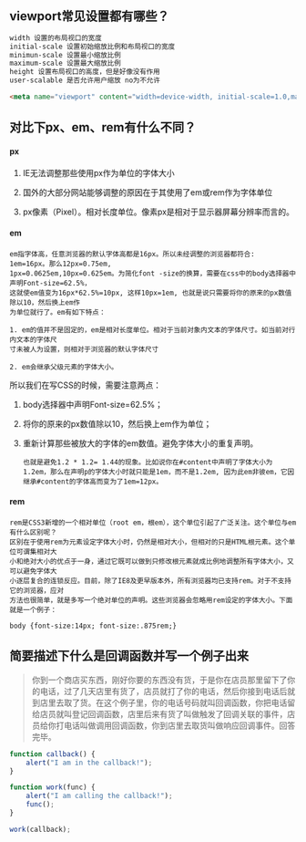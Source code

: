 ##  viewport常见设置都有哪些？
```html
width 设置的布局视口的宽度
initial-scale 设置初始缩放比例和布局视口的宽度
minimun-scale 设置最小缩放比例
maximum-scale 设置最大缩放比例
height 设置布局视口的高度，但是好像没有作用
user-scalable 是否允许用户缩放 no为不允许
```

```html
<meta name="viewport" content="width=device-width, initial-scale=1.0,maximum-scale=1.0, user-scalable=no">
```

## 对比下px、em、rem有什么不同？

#### px
1. IE无法调整那些使用px作为单位的字体大小

2. 国外的大部分网站能够调整的原因在于其使用了em或rem作为字体单位

3. px像素（Pixel）。相对长度单位。像素px是相对于显示器屏幕分辨率而言的。

#### em
```
em指字体高，任意浏览器的默认字体高都是16px。所以未经调整的浏览器都符合: 1em=16px。那么12px=0.75em,
1px=0.0625em,10px=0.625em。为简化font -size的换算，需要在css中的body选择器中声明Font-size=62.5%，
这就使em值变为16px*62.5%=10px, 这样10px=1em, 也就是说只需要将你的原来的px数值除以10，然后换上em作
为单位就行了。em有如下特点：

1. em的值并不是固定的，em是相对长度单位。相对于当前对象内文本的字体尺寸。如当前对行内文本的字体尺
寸未被人为设置，则相对于浏览器的默认字体尺寸

2. em会继承父级元素的字体大小。

```

所以我们在写CSS的时候，需要注意两点：

1. body选择器中声明Font-size=62.5%；

2. 将你的原来的px数值除以10，然后换上em作为单位；

3. 重新计算那些被放大的字体的em数值。避免字体大小的重复声明。

 

 

 

       也就是避免1.2 * 1.2= 1.44的现象。比如说你在#content中声明了字体大小为1.2em，那么在声明p的字体大小时就只能是1em，而不是1.2em, 因为此em非彼em，它因继承#content的字体高而变为了1em=12px。

#### rem
```
rem是CSS3新增的一个相对单位（root em，根em），这个单位引起了广泛关注。这个单位与em有什么区别呢？
区别在于使用rem为元素设定字体大小时，仍然是相对大小，但相对的只是HTML根元素。这个单位可谓集相对大
小和绝对大小的优点于一身，通过它既可以做到只修改根元素就成比例地调整所有字体大小，又可以避免字体大
小逐层复合的连锁反应。目前，除了IE8及更早版本外，所有浏览器均已支持rem。对于不支持它的浏览器，应对
方法也很简单，就是多写一个绝对单位的声明。这些浏览器会忽略用rem设定的字体大小。下面就是一个例子：

body {font-size:14px; font-size:.875rem;}
```

## 简要描述下什么是回调函数并写一个例子出来

> 你到一个商店买东西，刚好你要的东西没有货，于是你在店员那里留下了你的电话，过了几天店里有货了，店员就打了你的电话，然后你接到电话后就到店里去取了货。在这个例子里，你的电话号码就叫回调函数，你把电话留给店员就叫登记回调函数，店里后来有货了叫做触发了回调关联的事件，店员给你打电话叫做调用回调函数，你到店里去取货叫做响应回调事件。回答完毕。

```javascript
function callback() {
    alert("I am in the callback!");
}

function work(func) {
    alert("I am calling the callback!");
    func(); 
}

work(callback);
```